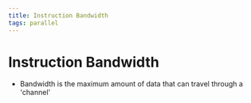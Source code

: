 ```yaml
---
title: Instruction Bandwidth
tags: parallel 
---
```


# Instruction Bandwidth
- Bandwidth is the maximum amount of data that can travel through a 'channel'
































































